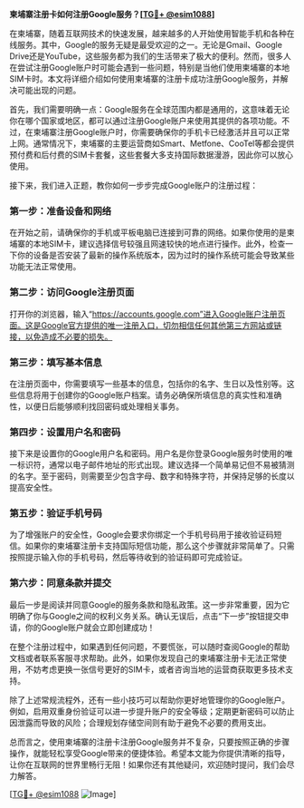 **柬埔寨注册卡如何注册Google服务？[[TG💪+ @esim1088](https://t.me/s/esim1088)]**

在柬埔寨，随着互联网技术的快速发展，越来越多的人开始使用智能手机和各种在线服务。其中，Google的服务无疑是最受欢迎的之一。无论是Gmail、Google Drive还是YouTube，这些服务都为我们的生活带来了极大的便利。然而，很多人在尝试注册Google账户时可能会遇到一些问题，特别是当他们使用柬埔寨的本地SIM卡时。本文将详细介绍如何使用柬埔寨的注册卡成功注册Google服务，并解决可能出现的问题。

首先，我们需要明确一点：Google服务在全球范围内都是通用的，这意味着无论你在哪个国家或地区，都可以通过注册Google账户来使用其提供的各项功能。不过，在柬埔寨注册Google账户时，你需要确保你的手机卡已经激活并且可以正常上网。通常情况下，柬埔寨的主要运营商如Smart、Metfone、CooTel等都会提供预付费和后付费的SIM卡套餐，这些套餐大多支持国际数据漫游，因此你可以放心使用。

接下来，我们进入正题，教你如何一步步完成Google账户的注册过程：

### 第一步：准备设备和网络

在开始之前，请确保你的手机或平板电脑已连接到可靠的网络。如果你使用的是柬埔寨的本地SIM卡，建议选择信号较强且网速较快的地点进行操作。此外，检查一下你的设备是否安装了最新的操作系统版本，因为过时的操作系统可能会导致某些功能无法正常使用。

### 第二步：访问Google注册页面

打开你的浏览器，输入“https://accounts.google.com”进入Google账户注册页面。这是Google官方提供的唯一注册入口，切勿相信任何其他第三方网站或链接，以免造成不必要的损失。

### 第三步：填写基本信息

在注册页面中，你需要填写一些基本的信息，包括你的名字、生日以及性别等。这些信息将用于创建你的Google账户档案。请务必确保所填信息的真实性和准确性，以便日后能够顺利找回密码或处理相关事务。

### 第四步：设置用户名和密码

接下来是设置你的Google用户名和密码。用户名是你登录Google服务时使用的唯一标识符，通常以电子邮件地址的形式出现。建议选择一个简单易记但不易被猜测的名字。至于密码，则需要至少包含字母、数字和特殊字符，并保持足够的长度以提高安全性。

### 第五步：验证手机号码

为了增强账户的安全性，Google会要求你绑定一个手机号码用于接收验证码短信。如果你的柬埔寨注册卡支持国际短信功能，那么这个步骤就非常简单了。只需按照提示输入你的手机号码，然后等待收到的验证码即可完成验证。

### 第六步：同意条款并提交

最后一步是阅读并同意Google的服务条款和隐私政策。这一步非常重要，因为它明确了你与Google之间的权利义务关系。确认无误后，点击“下一步”按钮提交申请，你的Google账户就会立即创建成功！

在整个注册过程中，如果遇到任何问题，不要慌张，可以随时查阅Google的帮助文档或者联系客服寻求帮助。此外，如果你发现自己的柬埔寨注册卡无法正常使用，不妨考虑更换一张信号更好的SIM卡，或者咨询当地的运营商获取更多技术支持。

除了上述常规流程外，还有一些小技巧可以帮助你更好地管理你的Google账户。例如，启用双重身份验证可以进一步提升账户的安全等级；定期更新密码可以防止因泄露而导致的风险；合理规划存储空间则有助于避免不必要的费用支出。

总而言之，使用柬埔寨的注册卡注册Google服务并不复杂，只要按照正确的步骤操作，就能轻松享受Google带来的便捷体验。希望本文能为你提供清晰的指导，让你在互联网的世界里畅行无阻！如果你还有其他疑问，欢迎随时提问，我们会尽力解答。

[[TG💪+ @esim1088](https://t.me/s/esim1088) ![Image](https://i.postimg.cc/4NQfJmqS/Snipaste-2025-05-13-00-14-12.png)]